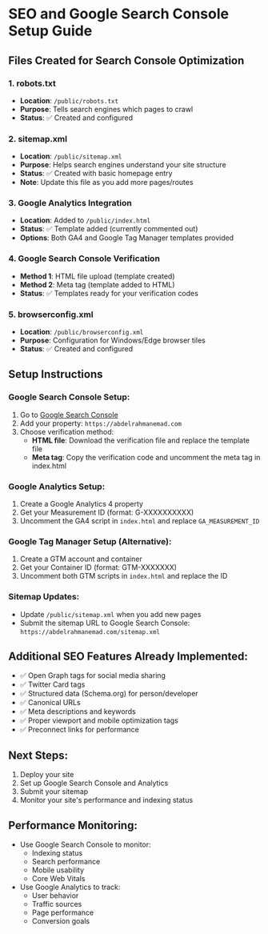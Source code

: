 # SEO and Google Search Console Setup Guide

## Files Created for Search Console Optimization

### 1. robots.txt

- **Location**: `/public/robots.txt`
- **Purpose**: Tells search engines which pages to crawl
- **Status**: ✅ Created and configured

### 2. sitemap.xml

- **Location**: `/public/sitemap.xml`
- **Purpose**: Helps search engines understand your site structure
- **Status**: ✅ Created with basic homepage entry
- **Note**: Update this file as you add more pages/routes

### 3. Google Analytics Integration

- **Location**: Added to `/public/index.html`
- **Status**: ✅ Template added (currently commented out)
- **Options**: Both GA4 and Google Tag Manager templates provided

### 4. Google Search Console Verification

- **Method 1**: HTML file upload (template created)
- **Method 2**: Meta tag (template added to HTML)
- **Status**: ✅ Templates ready for your verification codes

### 5. browserconfig.xml

- **Location**: `/public/browserconfig.xml`
- **Purpose**: Configuration for Windows/Edge browser tiles
- **Status**: ✅ Created and configured

## Setup Instructions

### Google Search Console Setup:

1. Go to [Google Search Console](https://search.google.com/search-console/)
2. Add your property: `https://abdelrahmanemad.com`
3. Choose verification method:
   - **HTML file**: Download the verification file and replace the template file
   - **Meta tag**: Copy the verification code and uncomment the meta tag in index.html

### Google Analytics Setup:

1. Create a Google Analytics 4 property
2. Get your Measurement ID (format: G-XXXXXXXXXX)
3. Uncomment the GA4 script in `index.html` and replace `GA_MEASUREMENT_ID`

### Google Tag Manager Setup (Alternative):

1. Create a GTM account and container
2. Get your Container ID (format: GTM-XXXXXXX)
3. Uncomment both GTM scripts in `index.html` and replace the ID

### Sitemap Updates:

- Update `/public/sitemap.xml` when you add new pages
- Submit the sitemap URL to Google Search Console: `https://abdelrahmanemad.com/sitemap.xml`

## Additional SEO Features Already Implemented:

- ✅ Open Graph tags for social media sharing
- ✅ Twitter Card tags
- ✅ Structured data (Schema.org) for person/developer
- ✅ Canonical URLs
- ✅ Meta descriptions and keywords
- ✅ Proper viewport and mobile optimization tags
- ✅ Preconnect links for performance

## Next Steps:

1. Deploy your site
2. Set up Google Search Console and Analytics
3. Submit your sitemap
4. Monitor your site's performance and indexing status

## Performance Monitoring:

- Use Google Search Console to monitor:
  - Indexing status
  - Search performance
  - Mobile usability
  - Core Web Vitals
- Use Google Analytics to track:
  - User behavior
  - Traffic sources
  - Page performance
  - Conversion goals
